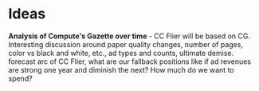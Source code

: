 # Ideas

**Analysis of Compute's Gazette over time** - CC Flier will be based on CG.
Interesting discussion around paper quality changes, number of pages, color vs
black and white, etc., ad types and counts, ultimate demise.  forecast arc of 
CC Flier, what are our fallback positions like if ad revenues are strong one
year and diminish the next?  How much do we want to spend?
